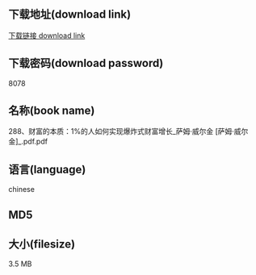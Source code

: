 ## 下载地址(download link)
[下载链接 download link](https://tutu365.netlify.app/?s=288%E3%80%81%E8%B4%A2%E5%AF%8C%E7%9A%84%E6%9C%AC%E8%B4%A8%EF%BC%9A1%25%E7%9A%84%E4%BA%BA%E5%A6%82%E4%BD%95%E5%AE%9E%E7%8E%B0%E7%88%86%E7%82%B8%E5%BC%8F%E8%B4%A2%E5%AF%8C%E5%A2%9E%E9%95%BF_%E8%90%A8%E5%A7%86%C2%B7%E5%A8%81%E5%B0%94%E9%87%91+%5B%E8%90%A8%E5%A7%86%C2%B7%E5%A8%81%E5%B0%94%E9%87%91%5D_.pdf)

## 下载密码(download password)
8078

## 名称(book name)
288、财富的本质：1%的人如何实现爆炸式财富增长_萨姆·威尔金 [萨姆·威尔金]_.pdf.pdf

## 语言(language)
chinese

## MD5


## 大小(filesize)
3.5 MB
